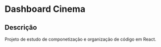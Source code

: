 # Dashboard Cinema

## Descrição

Projeto de estudo de componetização e organização de código em React.